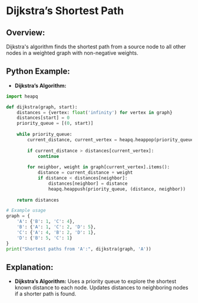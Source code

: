 # **Dijkstra’s Shortest Path**

## **Overview:**

Dijkstra's algorithm finds the shortest path from a source node to all other nodes in a weighted graph with non-negative weights.

## **Python Example:**

- **Dijkstra’s Algorithm:**

```python
import heapq

def dijkstra(graph, start):
    distances = {vertex: float('infinity') for vertex in graph}
    distances[start] = 0
    priority_queue = [(0, start)]
    
    while priority_queue:
        current_distance, current_vertex = heapq.heappop(priority_queue)
        
        if current_distance > distances[current_vertex]:
            continue
        
        for neighbor, weight in graph[current_vertex].items():
            distance = current_distance + weight
            if distance < distances[neighbor]:
                distances[neighbor] = distance
                heapq.heappush(priority_queue, (distance, neighbor))
    
    return distances

# Example usage
graph = {
    'A': {'B': 1, 'C': 4},
    'B': {'A': 1, 'C': 2, 'D': 5},
    'C': {'A': 4, 'B': 2, 'D': 1},
    'D': {'B': 5, 'C': 1}
}
print("Shortest paths from 'A':", dijkstra(graph, 'A'))
```

## **Explanation:**
- **Dijkstra’s Algorithm:** Uses a priority queue to explore the shortest known distance to each node. Updates distances to neighboring nodes if a shorter path is found.

